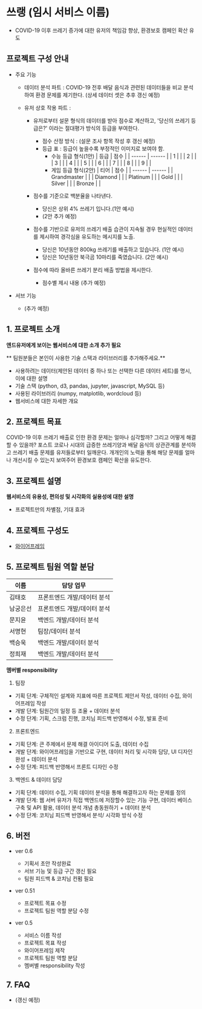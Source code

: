 # 쓰랭 (임시 서비스 이름)
- COVID-19 이후 쓰레기 증가에 대한 유저의 책임감 향상, 환경보호 캠페인 확산 유도  

## 프로젝트 구성 안내
* 주요 기능
  - 데이터 분석 파트 : COVID-19 전후 배달 음식과 관련된       데이터들을 비교 분석하여 환경 문제를 제기한다. (상세 데이터 셋은 추후 갱신 예정)

  - 유저 상호 작용 파트 :
    - 유저로부터 설문 형식의 데이터를 받아 점수로 계산하고, '당신의 쓰레기 등급은?' 이라는 절대평가 방식의 등급을 부여한다.
      - 점수 산정 방식 : (설문 조사 항목 작성 후 갱신 예정) 
      - 등급 표 : 등급이 높을수록 부정적인 이미지로 보여야 함.
        - 수능 등급 형식(1안) 
          | 등급 | 점수 |
          | ------ | ------ |
          | 1 |  |
          | 2 |  |
          | 3 |  |
          | 4 |  |
          | 5 |  |
          | 6 |  |
          | 7 |  |
          | 8 |  |
          | 9 |  |
        - 게임 등급 형식(2안)
          | 티어 | 점수 |
          | ------ | ------ |
          | Grandmaster |  |
          | Diamond |  |
          | Platinum |  |
          | Gold |  |
          | Silver |  |
          | Bronze |  |

    - 점수를 기준으로 백분율을 나타낸다.
      - 당신은 상위 4% 쓰레기 입니다.(1안 예시)
      - (2안 추가 예정)
    - 점수를 기반으로 유저의 쓰레기 배출 습관이 지속될 경우 현실적인 데이터를 제시하여 경각심을 유도하는 메시지를 노출.
      - 당신은 10년동안 800kg 쓰레기를 배출하고 있습니다. (1안 예시)
      - 당신은 10년동안 북극곰 10마리를 죽였습니다. (2안 예시) 
    - 점수에 따라 올바른 쓰레기 분리 배출 방법을 제시한다.
      - 점수별 제시 내용 (추가 예정)


* 서브 기능
  - (추가 예정)

## 1. 프로젝트 소개

**엔드유저에게 보이는 웹서비스에 대한 소개 추가 필요**

** 팀원분들은 본인이 사용한 기술 스택과 라이브러리를 추가해주세요.**

  - 사용하려는 데이터(제안된 데이터 중 하나 또는 선택한 다른 데이터 세트)를 명시, 이에 대한 설명
  - 기술 스택 (python, d3, pandas, jupyter, javascript, MySQL 등)
  - 사용된 라이브러리 (numpy, matplotlib, wordcloud 등)
  - 웹서비스에 대한 자세한 개요

## 2. 프로젝트 목표
  COVID-19 이후 쓰레기 배출로 인한 환경 문제는 얼마나 심각할까? 그리고 어떻게 해결할 수 있을까?
  포스트 코로나 시대의 급증한 쓰레기양과 배달 음식의 상관관계를 분석하고 쓰레기 배출 문제를 유저들로부터 일깨운다. 개개인의 노력을 통해 해당 문제를 얼마나 개선시킬 수 있는지 보여주어 환경보호 캠페인 확산을 유도한다.

## 3. 프로젝트 설명

**웹서비스의 유용성, 편의성 및 시각화의 실용성에 대한 설명**
  - 프로젝트만의 차별점, 기대 효과

## 4. 프로젝트 구성도
  - [와이어프레임](https://whimsical.com/elice-Ba4scYLvFB3ySKtkpj3Abd)

## 5. 프로젝트 팀원 역할 분담
| 이름 | 담당 업무 |
| ------ | ------ |
| 김태호 | 프론트엔드 개발/데이터 분석 |
| 남궁은선 | 프론트엔드 개발/데이터 분석 |
| 문지윤 | 백엔드 개발/데이터 분석 |
| 서명현 | 팀장/데이터 분석 |
| 백승욱 | 백엔드 개발/데이터 분석 |
| 정희재 | 백엔드 개발/데이터 분석 |


**멤버별 responsibility**

1. 팀장 

- 기획 단계: 구체적인 설계와 지표에 따른 프로젝트 제안서 작성, 데이터 수집, 와이어프레임 작성
- 개발 단계: 팀원간의 일정 등 조율 + 데이터 분석
- 수정 단계: 기획, 스크럼 진행, 코치님 피드백 반영해서 수정, 발표 준비

2. 프론트엔드 

- 기획 단계: 큰 주제에서 문제 해결 아이디어 도출, 데이터 수집
- 개발 단계: 와이어프레임을 기반으로 구현, 데이터 처리 및 시각화 담당, UI 디자인 완성 + 데이터 분석
- 수정 단계: 피드백 반영해서 프론트 디자인 수정

 3. 백엔드 & 데이터 담당  

- 기획 단계: 데이터 수집, 기획 데이터 분석을 통해 해결하고자 하는 문제를 정의
- 개발 단계: 웹 서버 유저가 직접 백엔드에 저장할수 있는 기능 구현, 데이터 베이스 구축 및 API 활용, 데이터 분석 개념 총동원하기 + 데이터 분석
- 수정 단계: 코치님 피드백 반영해서 분석/ 시각화 방식 수정

## 6. 버전
  - ver 0.6
    - 기획서 초안 작성완료
    - 서브 기능 및 등급 구간 갱신 필요
    - 팀원 피드백 & 코치님 컨펌 필요

  - ver 0.51
    - 프로젝트 목표 수정
    - 프로젝트 팀원 역할 분담 수정

  - ver 0.5
    - 서비스 이름 작성
    - 프로젝트 목표 작성
    - 와이어프레임 제작
    - 프로젝트 팀원 역할 분담
    - 멤버별 responsibility 작성

## 7. FAQ
  - (갱신 예정)